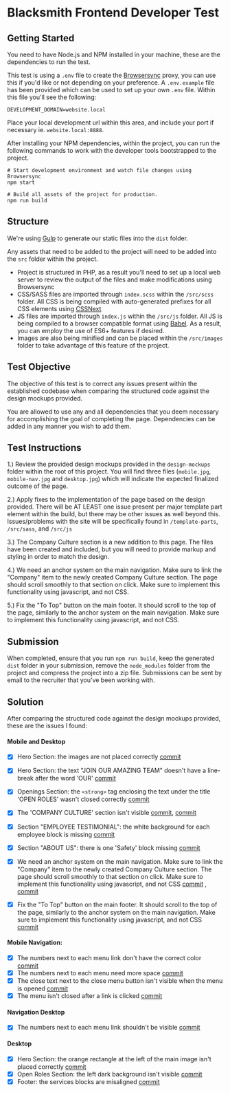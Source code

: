 # Blacksmith Frontend Developer Test

## Getting Started

You need to have Node.js and NPM installed in your machine, these are the dependencies to run the test.

This test is using a `.env` file to create the [Browsersync](https://www.browsersync.io/) proxy, you can use this if you'd like or not depending on your preference. A `.env.example` file has been provided which can be used to set up your own `.env` file. Within this file you'll see the following:

```
DEVELOPMENT_DOMAIN=website.local
```

Place your local development url within this area, and include your port if necessary ie. `website.local:8888`.

After installing your NPM dependencies, within the project, you can run the following commands to work with the developer tools bootstrapped to the project.

```
# Start development environment and watch file changes using Browsersync
npm start

# Build all assets of the project for production.
npm run build
```

## Structure

We're using [Gulp](https://gulpjs.com/) to generate our static files into the `dist` folder.

Any assets that need to be added to the project will need to be added into the `src` folder within the project.

- Project is structured in PHP, as a result you'll need to set up a local web server to review the output of the files and make modifications using Browsersync
- CSS/SASS files are imported through `index.scss` within the `/src/scss` folder. All CSS is being compiled with auto-generated prefixes for all CSS elements using [CSSNext](https://cssnext.github.io/)
- JS files are imported through `index.js` within the `/src/js` folder. All JS is being compiled to a browser compatible format using [Babel](https://babeljs.io/). As a result, you can employ the use of ES6+ features if desired.
- Images are also being minified and can be placed within the `/src/images` folder to take advantage of this feature of the project.

## Test Objective

The objective of this test is to correct any issues present within the established codebase when comparing the structured code against the design mockups provided.

You are allowed to use any and all dependencies that you deem necessary for accomplishing the goal of completing the page. Dependencies can be added in any manner you wish to add them.

## Test Instructions

1.) Review the provided design mockups provided in the `design-mockups` folder within the root of this project. You will find three files (`mobile.jpg`, `mobile-nav.jpg` and `desktop.jpg`) which will indicate the expected finalized outcome of the page.

2.) Apply fixes to the implementation of the page based on the design provided. There will be AT LEAST one issue present per major template part element within the build, but there may be other issues as well beyond this. Issues/problems with the site will be specifically found in `/template-parts`, `/src/sass`, and `/src/js`

3.) The Company Culture section is a new addition to this page. The files have been created and included, but you will need to provide markup and styling in order to match the design.

4.) We need an anchor system on the main navigation. Make sure to link the "Company" item to the newly created Company Culture section. The page should scroll smoothly to that section on click. Make sure to implement this functionality using javascript, and not CSS.

5.) Fix the "To Top" button on the main footer. It should scroll to the top of the page, similarly to the anchor system on the main navigation. Make sure to implement this functionality using javascript, and not CSS.

## Submission

When completed, ensure that you run `npm run build`, keep the generated `dist` folder in your submission, remove the `node_modules` folder from the project and compress the project into a zip file. Submissions can be sent by email to the recruiter that you've been working with.


## Solution
After comparing the structured code against the design mockups provided, these are the issues I found:

#### Mobile and Desktop
- [x] Hero Section: the images are not placed correctly [commit](https://github.com/pablost88/blacksmith-test/commit/da66d22a2db705144c0dc7c6be1896bdc914c69d)
- [x] Hero Section: the text "JOIN OUR AMAZING TEAM"  doesn't have a line-break after the word 'OUR' [commit](https://github.com/pablost88/blacksmith-test/commit/374b437aa76724f6d8bccfc8ad67350503038b03)
- [x] Openings Section: the `<strong>` tag enclosing the text under the title 'OPEN ROLES' wasn't closed correctly [commit](https://github.com/pablost88/blacksmith-test/commit/1c0c0341d9fd99b7941cdaad2dd2e88e45580ad2)
- [x] The 'COMPANY CULTURE' section isn't visible [commit](https://github.com/pablost88/blacksmith-test/commit/a31f97fd3381784b3236268a600665b853edbaef), [commit](https://github.com/pablost88/blacksmith-test/commit/adb46789af44d0944a8813eed1ed7b4a14a57ce9)
- [x] Section "EMPLOYEE TESTIMONIAL":  the white background for each employee block is missing [commit](https://github.com/pablost88/blacksmith-test/commit/15786a0f7008cc71223ae4c47ee4b196bac49ab3)
- [x] Section "ABOUT US": there is one 'Safety' block missing [commit](https://github.com/pablost88/blacksmith-test/commit/4840598e2812e3a37f3aaf01c1bb63962a1b5e56)
- [x] We need an anchor system on the main navigation. Make sure to link the "Company" item to the newly created Company Culture section. The page should scroll smoothly to that section on click. Make sure to implement this functionality using javascript, and not CSS [commit](https://github.com/pablost88/blacksmith-test/commit/b48df8be2d36cc13c5746cc2af4f2583cde6853b) , [commit](https://github.com/pablost88/blacksmith-test/commit/11215e8392f7b055c5f94de662a921ed50d5ebda)
- [x] Fix the "To Top" button on the main footer. It should scroll to the top of the page, similarly to the anchor system on the main navigation. Make sure to implement this functionality using javascript, and not CSS [commit](https://github.com/pablost88/blacksmith-test/commit/e6bf5fff9e37d46fd652586779569bb6ed2a02fb)


#### Mobile Navigation:
- [x] The numbers next to each menu link don't have the correct color [commit](https://github.com/pablost88/blacksmith-test/commit/9150093a9272d104ce53811b27e29b5e273cb293)
- [x] The numbers next to each menu need more space [commit](https://github.com/pablost88/blacksmith-test/commit/9150093a9272d104ce53811b27e29b5e273cb293)
- [x] The close text next to the close menu button isn't visible when the menu is opened [commit](https://github.com/pablost88/blacksmith-test/commit/c7901c80906e44b80821413519c9557872822721)
- [x] The menu isn't closed after a link is clicked [commit](https://github.com/pablost88/blacksmith-test/commit/9744d3c02f6a0fe4a65a01d178cf7207c0422e5c)

#### Navigation Desktop
- [x] The numbers next to each menu link shouldn't be visible [commit](https://github.com/pablost88/blacksmith-test/commit/2eabc2d854bc3037bfbdbd683867f98732a900d0)

#### Desktop
- [x] Hero Section: the orange rectangle at the left of the main image isn't placed correctly [commit](https://github.com/pablost88/blacksmith-test/commit/73f0fbb0a1918ae4a981cc1833becb2bf1173046)
- [x] Open Roles Section: the left dark background isn't visible [commit](https://github.com/pablost88/blacksmith-test/commit/5ab60ad81754c61046f7870657aed6ed457cd104)
- [x] Footer: the services blocks are misaligned [commit](https://github.com/pablost88/blacksmith-test/commit/2f3c25fb034bed05bc23838b1825d64b5bdc63c1)
